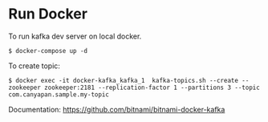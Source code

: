 # Run Docker

To run kafka dev server on local docker. 

`$ docker-compose up -d`

To create topic: 

`$ docker exec -it docker-kafka_kafka_1  kafka-topics.sh --create --zookeeper zookeeper:2181 --replication-factor 1 --partitions 3 --topic com.canyapan.sample.my-topic`

Documentation: https://github.com/bitnami/bitnami-docker-kafka